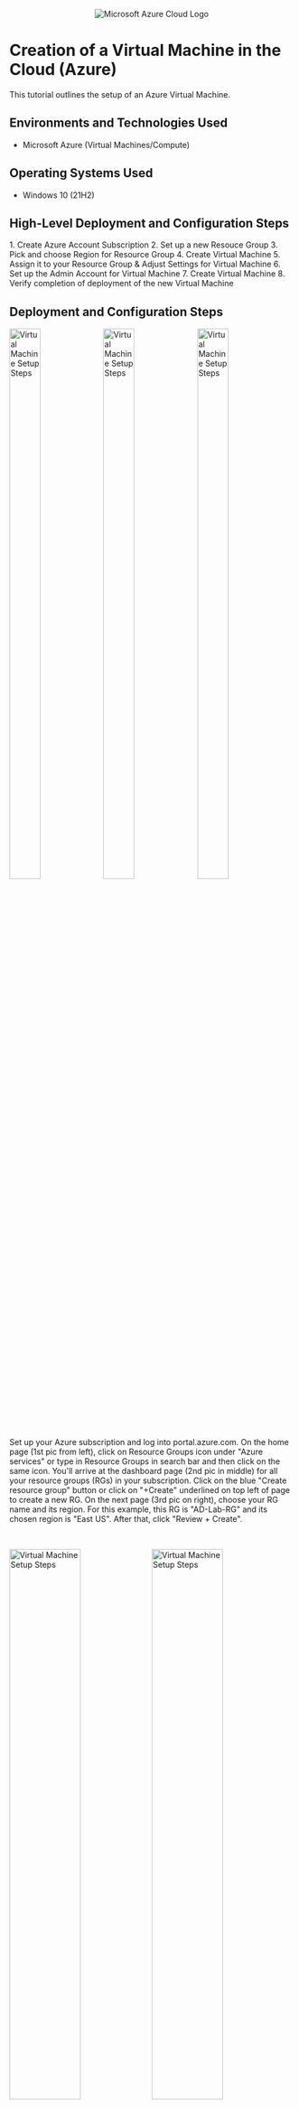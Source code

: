 <p align="center">
<img src="https://i.imgur.com/TyIUVZZ.png" alt="Microsoft Azure Cloud Logo"/>
</p>

<h1>Creation of a Virtual Machine in the Cloud (Azure)</h1>
This tutorial outlines the setup of an Azure Virtual Machine.<br/>


<h2>Environments and Technologies Used</h2>

- Microsoft Azure (Virtual Machines/Compute)

<h2>Operating Systems Used </h2>

- Windows 10 (21H2)

<h2>High-Level Deployment and Configuration Steps</h2>
1. Create Azure Account Subscription 
2. Set up a new Resouce Group 
3. Pick and choose Region for Resource Group 
4. Create Virtual Machine 
5. Assign it to your Resource Group & Adjust Settings for Virtual Machine 
6. Set up the Admin Account for Virtual Machine 
7. Create Virtual Machine 
8. Verify completion of deployment of the new Virtual Machine 

<h2>Deployment and Configuration Steps</h2>

<p>
<img src="https://i.imgur.com/RIlGKUA.png" height="50%" width="33%" alt="Virtual Machine Setup Steps"/><img src="https://i.imgur.com/EO2Ya60.png" height="50%" width="33%" alt="Virtual Machine Setup Steps"/><img src="https://i.imgur.com/eTcgsMY.png" height="50%" width="33%" alt="Virtual Machine Setup Steps"/>
</p>
<p>
Set up your Azure subscription and log into portal.azure.com. On the home page (1st pic from left), click on Resource Groups icon under "Azure services" or type in Resource Groups in search bar and then click on the same icon. You'll arrive at the dashboard page (2nd pic in middle) for all your resource groups (RGs) in your subscription. Click on the blue "Create resource group" button or click on "+Create" underlined on top left of page to create a new RG. On the next page (3rd pic on right), choose your RG name and its region. For this example, this RG is "AD-Lab-RG" and its chosen region is "East US". After that, click "Review + Create".
</p>
<br />

<p>
<img src="https://i.imgur.com/nk9zIGY.png" height="50%" width="50%" alt="Virtual Machine Setup Steps"/><img src="https://i.imgur.com/S3kaKBv.png" height="50%" width="50%" alt="Virtual Machine Setup Steps"/>
</p>
<p>
The RG will pass through validation. After it passes validation, click on "Create" button. Now the RG is built, we'll move on to creating the virtual machine (VM) that will be assigned to it.
</p>
<br />

<p>
<img src="https://i.imgur.com/ap8qlP9.png" height="50%" width="33%" alt="Virtual Machine Setup Steps"/><img src="https://i.imgur.com/xXkRlKg.png" height="50%" width="33%" alt="Virtual Machine Setup Steps"/><img src="https://i.imgur.com/LzB0D9x.png" height="50%" width="33%" alt="Virtual Machine Setup Steps"/>
</p>
<p>
(In left pic) Start typing in the search bar "virtual machines". Click on the virtual machines icon that comes up in the drop down menu. On next page (middle pic), you can click the Create button in the top left or the create button in the center of the page. Click on "Azure virtual machine" from the menu of options that pops up. On the next page (right pic), fill out the required details for your virtual machine (resource group, VM name, region, image, and Administrator account username & password). In this example so far, RG is AD-Lab-RG, VM name is Client-1, Region is East US, and image is Windows 10 Pro version 21H2.
</p>
<br />

<p>
<img src="https://i.imgur.com/uzNVsRC.png" height="50%" width="33%" alt="Virtual Machine Setup Steps"/><img src="https://i.imgur.com/e7OFZRn.png" height="50%" width="33%" alt="Virtual Machine Setup Steps"/>
</p>
<p>
(Left pic) Fill out the remaining required details for your VM (Administrator account username & password). In this example, username is labuserdin and password is Virtual123mach. Leave other required fields with preselected default choices alone. Check the box confirming you have an eligible Windows 10/11 license and then click "Review & create" below. On next page (middle pic), you should see that your VM passed validation. Click "create" at the bottom of the page below. Repeat the steps for filling out info for the VM again IF you click "Review & create" and you don't pass validation soon after. On the next page (left pic), you'll see deployment of your virtual machine is in progress. This will take a few minutes.
</p>
<br />

<p>
<img src="https://i.imgur.com/9MJk1O0.png" height="50%" width="50%" alt="Virtual Machine Setup Steps"/><img src="https://i.imgur.com/s4hNF03.png" height="50%" width="50%" alt="Virtual Machine Setup Steps"/>
</p>
<p>
Lorem ipsum dolor sit amet, consectetur adipiscing elit, sed do eiusmod tempor incididunt ut labore et dolore magna aliqua. Ut enim ad minim veniam, quis nostrud exercitation ullamco laboris nisi ut aliquip ex ea commodo consequat. Duis aute irure dolor in reprehenderit in voluptate velit esse cillum dolore eu fugiat nulla pariatur.
</p>
<br />
